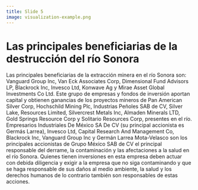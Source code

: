 ```yaml
---
title: Slide 5
image: visualization-example.png
---
```


# Las principales beneficiarias de la destrucción del río Sonora

Las principales beneficiarias de la extracción minera en el río Sonora son: Vanguard Group Inc, Van Eck Associates Corp, Dimensional Fund Advisors LP, Blackrock Inc, Invesco Ltd, Konwave Ag y Mirae Asset Global Investments Co Ltd. Este grupo de empresas y fondos de inversión aportan capital y obtienen ganancias de los proyectos mineros de Pan American Silver Corp, Hochschild Mining Plc, Industrias Peñoles SAB de CV, Silver Lake, Resources Limited, Silvercrest Metals Inc, Almaden Minerals LTD, Gold Springs Resource Corp y Solitario Resources Corp, presentes en el río. Empresarios Industriales De México SA De CV (su principal accionista es Germás Larrea), Invesco Ltd, Capital Research And Management Co, Blackrock Inc, Vanguard Group Inc y Germán Larrea Mota-Velasco son los principales accionistas de Grupo México SAB de CV el principal responsable del derrame, la contaminación y las afectaciones a la salud en el río Sonora. Quienes tienen inversiones en esta empresa deben actuar con debida diligencia y exigir a la empresa que no siga contaminando y que se haga responsable de sus daños al medio ambiente, la salud y los derechos humanos de lo contrario también son responsables de estas acciones.

